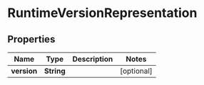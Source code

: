 # RuntimeVersionRepresentation

## Properties
Name | Type | Description | Notes
------------ | ------------- | ------------- | -------------
**version** | **String** |  |  [optional]
